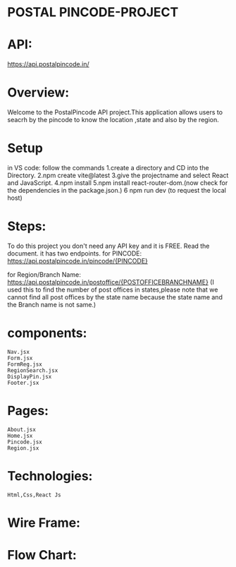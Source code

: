 # POSTAL PINCODE-PROJECT

# API:

  https://api.postalpincode.in/

 # Overview:
 Welcome to the PostalPincode API project.This application allows users to  seacrh by the pincode to know the location ,state and also by the region.

 # Setup
 in VS code: follow the commands
 1.create a directory and CD into the Directory.
 2.npm create vite@latest
 3.give the projectname and select React and JavaScript.
 4.npm install
 5.npm install react-router-dom.(now check for the dependencies in the package.json.)
 6 npm run dev (to request the local host)

# Steps:
 To do this project you don't need any API key and  it is FREE. Read the document.
 it has two endpoints.
 for PINCODE:
 https://api.postalpincode.in/pincode/{PINCODE}

 for Region/Branch Name:
  https://api.postalpincode.in/postoffice/{POSTOFFICEBRANCHNAME}
  (I used this to find the number of post offices in states,please note that we cannot find all post offices by the state name because the state name and the Branch name is not same.)

  # components:
    Nav.jsx
    Form.jsx
    FormReg.jsx
    RegionSearch.jsx
    DisplayPin.jsx
    Footer.jsx

  # Pages:
    About.jsx
    Home.jsx
    Pincode.jsx
    Region.jsx

  # Technologies:
    Html,Css,React Js

 # Wire Frame:


# Flow Chart:
